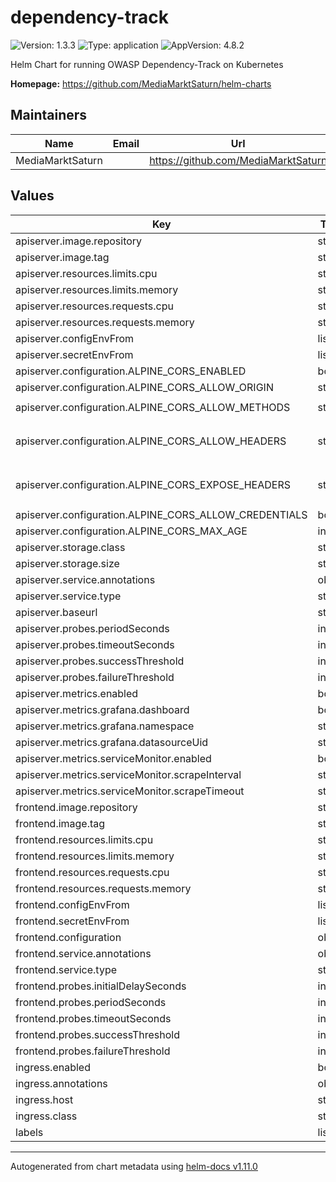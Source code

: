 # dependency-track

![Version: 1.3.3](https://img.shields.io/badge/Version-1.3.3-informational?style=flat-square) ![Type: application](https://img.shields.io/badge/Type-application-informational?style=flat-square) ![AppVersion: 4.8.2](https://img.shields.io/badge/AppVersion-4.8.2-informational?style=flat-square)

Helm Chart for running OWASP Dependency-Track on Kubernetes

**Homepage:** <https://github.com/MediaMarktSaturn/helm-charts>

## Maintainers

| Name | Email | Url |
| ---- | ------ | --- |
| MediaMarktSaturn |  | <https://github.com/MediaMarktSaturn> |

## Values

| Key | Type | Default | Description |
|-----|------|---------|-------------|
| apiserver.image.repository | string | `"docker.io/dependencytrack/apiserver"` |  |
| apiserver.image.tag | string | `"4.8.2"` |  |
| apiserver.resources.limits.cpu | string | `"3"` |  |
| apiserver.resources.limits.memory | string | `"12Gi"` |  |
| apiserver.resources.requests.cpu | string | `"1"` |  |
| apiserver.resources.requests.memory | string | `"4608Mi"` |  |
| apiserver.configEnvFrom | list | `[]` |  |
| apiserver.secretEnvFrom | list | `[]` |  |
| apiserver.configuration.ALPINE_CORS_ENABLED | bool | `true` |  |
| apiserver.configuration.ALPINE_CORS_ALLOW_ORIGIN | string | `"*"` |  |
| apiserver.configuration.ALPINE_CORS_ALLOW_METHODS | string | `"GET, POST, PUT, DELETE, OPTIONS, HEAD"` |  |
| apiserver.configuration.ALPINE_CORS_ALLOW_HEADERS | string | `"Origin, Content-Type, Authorization, X-Requested-With, Content-Length, Accept, Origin, X-Api-Key, X-Total-Count, *"` |  |
| apiserver.configuration.ALPINE_CORS_EXPOSE_HEADERS | string | `"Origin, Content-Type, Authorization, X-Requested-With, Content-Length, Accept, Origin, X-Api-Key, X-Total-Count"` |  |
| apiserver.configuration.ALPINE_CORS_ALLOW_CREDENTIALS | bool | `true` |  |
| apiserver.configuration.ALPINE_CORS_MAX_AGE | int | `3600` |  |
| apiserver.storage.class | string | `"standard"` |  |
| apiserver.storage.size | string | `"50Gi"` |  |
| apiserver.service.annotations | object | `{}` |  |
| apiserver.service.type | string | `"ClusterIP"` |  |
| apiserver.baseurl | string | `"https://127.0.0.1"` |  |
| apiserver.probes.periodSeconds | int | `30` |  |
| apiserver.probes.timeoutSeconds | int | `20` |  |
| apiserver.probes.successThreshold | int | `1` |  |
| apiserver.probes.failureThreshold | int | `4` |  |
| apiserver.metrics.enabled | bool | `true` |  |
| apiserver.metrics.grafana.dashboard | bool | `true` |  |
| apiserver.metrics.grafana.namespace | string | `"monitoring"` |  |
| apiserver.metrics.grafana.datasourceUid | string | `"Prometheus"` |  |
| apiserver.metrics.serviceMonitor.enabled | bool | `false` |  |
| apiserver.metrics.serviceMonitor.scrapeInterval | string | `"30s"` |  |
| apiserver.metrics.serviceMonitor.scrapeTimeout | string | `"10s"` |  |
| frontend.image.repository | string | `"docker.io/dependencytrack/frontend"` |  |
| frontend.image.tag | string | `"4.8.1"` |  |
| frontend.resources.limits.cpu | string | `"1"` |  |
| frontend.resources.limits.memory | string | `"512Mi"` |  |
| frontend.resources.requests.cpu | string | `"100m"` |  |
| frontend.resources.requests.memory | string | `"128Mi"` |  |
| frontend.configEnvFrom | list | `[]` |  |
| frontend.secretEnvFrom | list | `[]` |  |
| frontend.configuration | object | `{}` |  |
| frontend.service.annotations | object | `{}` |  |
| frontend.service.type | string | `"ClusterIP"` |  |
| frontend.probes.initialDelaySeconds | int | `30` |  |
| frontend.probes.periodSeconds | int | `30` |  |
| frontend.probes.timeoutSeconds | int | `20` |  |
| frontend.probes.successThreshold | int | `1` |  |
| frontend.probes.failureThreshold | int | `4` |  |
| ingress.enabled | bool | `true` |  |
| ingress.annotations | object | `{}` |  |
| ingress.host | string | `"127.0.0.1"` |  |
| ingress.class | string | `nil` |  |
| labels | list | `[]` |  |

----------------------------------------------
Autogenerated from chart metadata using [helm-docs v1.11.0](https://github.com/norwoodj/helm-docs/releases/v1.11.0)

